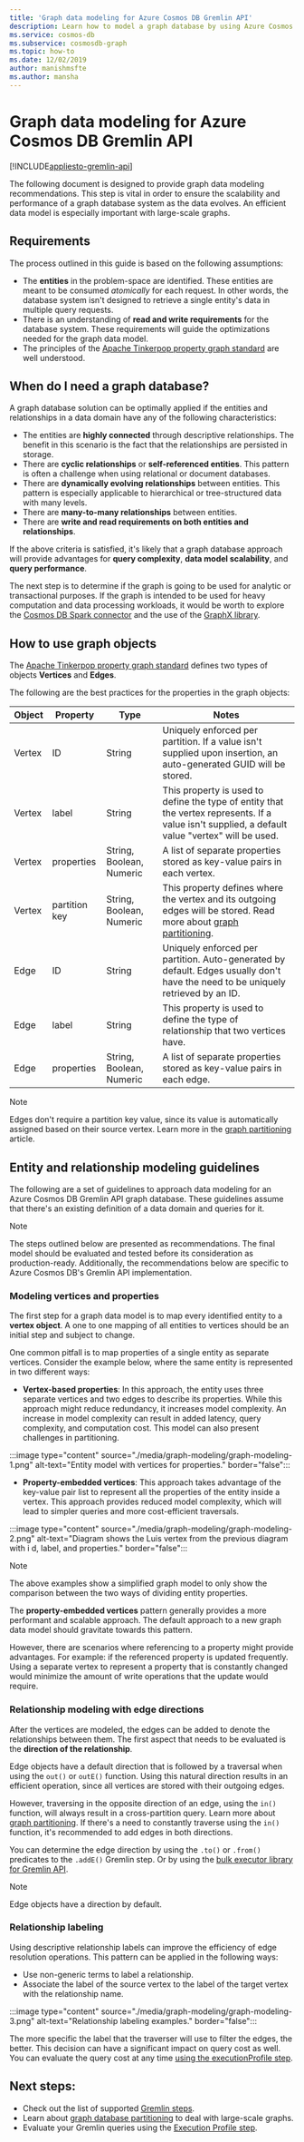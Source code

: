 ```yaml
---
title: 'Graph data modeling for Azure Cosmos DB Gremlin API'
description: Learn how to model a graph database by using Azure Cosmos DB Gremlin API. This article describes when to use a graph database and best practices to model entities and relationships. 
ms.service: cosmos-db
ms.subservice: cosmosdb-graph
ms.topic: how-to
ms.date: 12/02/2019
author: manishmsfte
ms.author: mansha
---
```


# Graph data modeling for Azure Cosmos DB Gremlin API
[!INCLUDE[appliesto-gremlin-api](includes/appliesto-gremlin-api.md)]

The following document is designed to provide graph data modeling recommendations. This step is vital in order to ensure the scalability and performance of a graph database system as the data evolves. An efficient data model is especially important with large-scale graphs.

## Requirements

The process outlined in this guide is based on the following assumptions:
 * The **entities** in the problem-space are identified. These entities are meant to be consumed _atomically_ for each request. In other words, the database system isn't designed to retrieve a single entity's data in multiple query requests.
 * There is an understanding of **read and write requirements** for the database system. These requirements will guide the optimizations needed for the graph data model.
 * The principles of the [Apache Tinkerpop property graph standard](https://tinkerpop.apache.org/docs/current/reference/#graph-computing) are well understood.

## When do I need a graph database?

A graph database solution can be optimally applied if the entities and relationships in a data domain have any of the following characteristics: 

* The entities are **highly connected** through descriptive relationships. The benefit in this scenario is the fact that the relationships are persisted in storage.
* There are **cyclic relationships** or **self-referenced entities**. This pattern is often a challenge when using relational or document databases.
* There are **dynamically evolving relationships** between entities. This pattern is especially applicable to hierarchical or tree-structured data with many levels.
* There are **many-to-many relationships** between entities.
* There are **write and read requirements on both entities and relationships**. 

If the above criteria is satisfied, it's likely that a graph database approach will provide advantages for **query complexity**, **data model scalability**, and **query performance**.

The next step is to determine if the graph is going to be used for analytic or transactional purposes. If the graph is intended to be used for heavy computation and data processing workloads, it would be worth to explore the [Cosmos DB Spark connector](./create-sql-api-spark.md) and the use of the [GraphX library](https://spark.apache.org/graphx/). 

## How to use graph objects

The [Apache Tinkerpop property graph standard](https://tinkerpop.apache.org/docs/current/reference/#graph-computing) defines two types of objects **Vertices** and **Edges**. 

The following are the best practices for the properties in the graph objects:

| Object | Property | Type | Notes |
| --- | --- | --- |  --- |
| Vertex | ID | String | Uniquely enforced per partition. If a value isn't supplied upon insertion, an auto-generated GUID will be stored. |
| Vertex | label | String | This property is used to define the type of entity that the vertex represents. If a value isn't supplied, a default value "vertex" will be used. |
| Vertex | properties | String, Boolean, Numeric | A list of separate properties stored as key-value pairs in each vertex. |
| Vertex | partition key | String, Boolean, Numeric | This property defines where the vertex and its outgoing edges will be stored. Read more about [graph partitioning](graph-partitioning.md). |
| Edge | ID | String | Uniquely enforced per partition. Auto-generated by default. Edges usually don't have the need to be uniquely retrieved by an ID. |
| Edge | label | String | This property is used to define the type of relationship that two vertices have. |
| Edge | properties | String, Boolean, Numeric | A list of separate properties stored as key-value pairs in each edge. |

> [!NOTE]
> Edges don't require a partition key value, since its value is automatically assigned based on their source vertex. Learn more in the [graph partitioning](graph-partitioning.md) article.

## Entity and relationship modeling guidelines

The following are a set of guidelines to approach data modeling for an Azure Cosmos DB Gremlin API graph database. These guidelines assume that there's an existing definition of a data domain and queries for it.

> [!NOTE]
> The steps outlined below are presented as recommendations. The final model should be evaluated and tested before its consideration as production-ready. Additionally, the recommendations below are specific to Azure Cosmos DB's Gremlin API implementation. 

### Modeling vertices and properties 

The first step for a graph data model is to map every identified entity to a **vertex object**. A one to one mapping of all entities to vertices should be an initial step and subject to change.

One common pitfall is to map properties of a single entity as separate vertices. Consider the example below, where the same entity is represented in two different ways:

* **Vertex-based properties**: In this approach, the entity uses three separate vertices and two edges to describe its properties. While this approach might reduce redundancy, it increases model complexity. An increase in model complexity can result in added latency, query complexity, and computation cost. This model can also present challenges in partitioning.

:::image type="content" source="./media/graph-modeling/graph-modeling-1.png" alt-text="Entity model with vertices for properties." border="false":::

* **Property-embedded vertices**: This approach takes advantage of the key-value pair list to represent all the properties of the entity inside a vertex. This approach provides reduced model complexity, which will lead to simpler queries and more cost-efficient traversals.

:::image type="content" source="./media/graph-modeling/graph-modeling-2.png" alt-text="Diagram shows the Luis vertex from the previous diagram with i d, label, and properties." border="false":::

> [!NOTE]
> The above examples show a simplified graph model to only show the comparison between the two ways of dividing entity properties.

The **property-embedded vertices** pattern generally provides a more performant and scalable approach. The default approach to a new graph data model should gravitate towards this pattern.

However, there are scenarios where referencing to a property might provide advantages. For example: if the referenced property is updated frequently. Using a separate vertex to represent a property that is constantly changed would minimize the amount of write operations that the update would require.

### Relationship modeling with edge directions

After the vertices are modeled, the edges can be added to denote the relationships between them. The first aspect that needs to be evaluated is the **direction of the relationship**. 

Edge objects have a default direction that is followed by a traversal when using the `out()` or `outE()` function. Using this natural direction results in an efficient operation, since all vertices are stored with their outgoing edges. 

However, traversing in the opposite direction of an edge, using the `in()` function, will always result in a cross-partition query. Learn more about [graph partitioning](graph-partitioning.md). If there's a need to constantly traverse using the `in()` function, it's recommended to add edges in both directions.

You can determine the edge direction by using the `.to()` or `.from()` predicates to the `.addE()` Gremlin step. Or by using the [bulk executor library for Gremlin API](bulk-executor-graph-dotnet.md).

> [!NOTE]
> Edge objects have a direction by default.

### Relationship labeling

Using descriptive relationship labels can improve the efficiency of edge resolution operations. This pattern can be applied in the following ways:
* Use non-generic terms to label a relationship.
* Associate the label of the source vertex to the label of the target vertex with the relationship name.

:::image type="content" source="./media/graph-modeling/graph-modeling-3.png" alt-text="Relationship labeling examples." border="false":::

The more specific the label that the traverser will use to filter the edges, the better. This decision can have a significant impact on query cost as well. You can evaluate the query cost at any time [using the executionProfile step](graph-execution-profile.md).


## Next steps: 
* Check out the list of supported [Gremlin steps](gremlin-support.md).
* Learn about [graph database partitioning](graph-partitioning.md) to deal with large-scale graphs.
* Evaluate your Gremlin queries using the [Execution Profile step](graph-execution-profile.md).